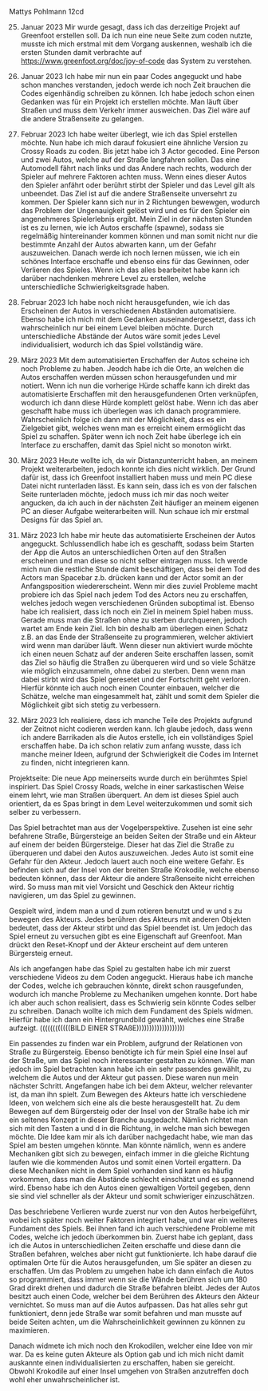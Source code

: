Mattys Pohlmann 12cd

25. Januar 2023 
Mir wurde gesagt, dass ich das derzeitige Projekt auf Greenfoot erstellen soll. Da ich nun eine neue Seite zum coden nutzte, musste ich mich erstmal mit dem Vorgang auskennen, weshalb ich die ersten Stunden damit verbrachte auf https://www.greenfoot.org/doc/joy-of-code das System zu verstehen.

31. Januar 2023
Ich habe mir nun ein paar Codes angeguckt und habe schon manches verstanden, jedoch werde ich noch Zeit brauchen die Codes eigenhändig schreiben zu können. Ich habe jedoch schon einen Gedanken was für ein Projekt ich erstellen möchte. Man läuft über Straßen und muss dem Verkehr immer ausweichen. Das Ziel wäre auf die andere Straßenseite zu gelangen.

01. Februar 2023 
Ich habe weiter überlegt, wie ich das Spiel erstellen möchte. Nun habe ich mich darauf fokusiert eine ähnliche Version zu Crossy Roads zu coden. Bis jetzt habe ich 3 Actor gecoded. Eine Person und zwei Autos, welche auf der Straße langfahren sollen. Das eine Automodell fährt nach links und das Andere nach rechts, wodurch der Spieler auf mehrere Faktoren achten muss. Wenn eines dieser Autos den Spieler anfährt oder berührt stirbt der Spieler und das Level gilt als unbeendet. Das Ziel ist auf die andere Straßenseite unversehrt zu kommen. Der Spieler kann sich nur in 2 Richtungen bewewgen, wodurch das Problem der Ungenauigkeit gelöst wird und es für den Spieler ein angenehmeres Spielerlebnis ergibt. Mein Ziel in der nächsten Stunden ist es zu lernen, wie ich Autos erschaffe (spawne), sodass sie regelmäßig hintereinander kommen können und man somit nicht nur die bestimmte Anzahl der Autos abwarten kann, um der Gefahr auszuweichen. Danach werde ich noch lernen müssen, wie ich ein schönes Interface erschaffe und ebenso eins für das Gewinnen, oder Verlieren des Spieles. Wenn ich das alles bearbeitet habe kann ich darüber nachdenken mehrere Level zu erstellen, welche unterschiedliche Schwierigkeitsgrade haben. 

15. Februar 2023 
Ich habe noch nicht herausgefunden, wie ich das Erscheinen der Autos in verschiedenen Abständen automatisiere. Ebenso habe ich mich mit dem Gedanken auseinandergesetzt, dass ich wahrscheinlich nur bei einem Level bleiben möchte. Durch unterschiedliche Abstände der Autos wäre somit jedes Level individualisiert, wodurch ich das Spiel vollständig wäre.

1. März 2023 
Mit dem automatisierten Erschaffen der Autos scheine ich noch Probleme zu haben. Jeodch habe ich die Orte, an welchen die Autos erschaffen werden müssen schon herausgefunden und mir notiert. Wenn ich nun die vorherige Hürde schaffe kann ich direkt das automatisierte Erschaffen mit den herausgefundenen Orten verknüpfen, wodurch ich dann diese Hürde komplett gelöst habe. Wenn ich das aber geschafft habe muss ich überlegen was ich danach programmiere. Wahrscheinlich folge ich dann mit der Möglichkeit, dass es ein Zielgebiet gibt, welches wenn man es erreicht einem ermöglicht das Spiel zu schaffen. Später wenn ich noch Zeit habe überlege ich ein Interface zu erschaffen, damit das Spiel nicht so monoton wirkt.

03. März 2023
Heute wollte ich, da wir Distanzunterricht haben, an meinem Projekt weiterarbeiten, jedoch konnte ich dies nicht wirklich. Der Grund dafür ist, dass ich Greenfoot installiert haben muss und mein PC diese Datei nicht runterladen lässt. Es kann sein, dass ich es von der falschen Seite runterladen möchte, jedoch muss ich mir das noch weiter angucken, da ich auch in der nächsten Zeit häufiger an meinem eigenen PC an dieser Aufgabe weiterarbeiten will. Nun schaue ich mir erstmal Designs für das Spiel an.

10. März 2023
Ich habe mir heute das automatisierte Erscheinen der Autos angeguckt. Schlussendlich habe ich es geschafft, sodass beim Starten der App die Autos an unterschiedlichen Orten auf den Straßen erscheinen und man diese so nicht selber eintragen muss. Ich werde mich nun die restliche Stunde damit beschäftigen, dass bei dem Tod des Actors man Spacebar z.b. drücken kann und der Actor somit an der Anfangsposition wiedererscheint. Wenn mir dies zuviel Probleme macht probiere ich das Spiel nach jedem Tod des Actors neu zu erschaffen, welches jedoch wegen verschiedenen Gründen suboptimal ist. Ebenso habe ich realisiert, dass ich noch ein Ziel in meinem Spiel haben muss. Gerade muss man die Straßen ohne zu sterben durchqueren, jedoch wartet am Ende kein Ziel. Ich bin deshalb am überlegen einen Schatz z.B. an das Ende der Straßenseite zu programmieren, welcher aktiviert wird wenn man darüber läuft. Wenn dieser nun aktiviert wurde möchte ich einen neuen Schatz auf der anderen Seite erschaffen lassen, somit das Ziel so häufig die Straßen zu überqueren wird und so viele Schätze wie möglich einzusammeln, ohne dabei zu sterben. Denn wenn man dabei stirbt wird das Spiel geresetet und der Fortschritt geht verloren. Hierfür könnte ich auch noch einen Counter einbauen, welcher die Schätze, welche man eingesammelt hat, zählt und somit dem Spieler die Möglichkeit gibt sich stetig zu verbessern.

15. März 2023 
Ich realisiere, dass ich manche Teile des Projekts aufgrund der Zeitnot nicht codieren werden kann. Ich glaube jedoch, dass wenn ich andere Barrikaden als die Autos erstelle, ich ein vollständiges Spiel erschaffen habe. Da ich schon relativ zum anfang wusste, dass ich manche meiner Ideen, aufgrund der Schwierigkeit die Codes im Internet zu finden, nicht integrieren kann.


Projektseite:
Die neue App meinerseits wurde durch ein berühmtes Spiel inspiriert. Das Spiel Crossy Roads, welche in einer sarkastischen Weise einem lehrt, wie man Straßen überquert. An dem ist dieses Spiel auch orientiert, da es Spas bringt in dem Level weiterzukommen und somit sich selber zu verbessern. 

Das Spiel betrachtet man aus der Vogelperspektive. Zusehen ist eine sehr befahrene Straße, Bürgersteige an beiden Seiten der Straße und ein Akteur auf einem der beiden Bürgersteige. Dieser hat das Ziel die Straße zu überqueren und dabei den Autos auszuweichen. Jedes Auto ist somit eine Gefahr für den Akteur. Jedoch lauert auch noch eine weitere Gefahr. Es befinden sich auf der Insel von der breiten Straße Krokodile, welche ebenso bedeuten können, dass der Akteur die andere Straßenseite nicht erreichen wird. So muss man mit viel Vorsicht und Geschick den Akteur richtig navigieren, um das Spiel zu gewinnen.

Gespielt wird, indem man a und d zum rotieren benutzt und w und s zu bewegen des Akteurs. Jedes berühren des Akteurs mit anderen Objekten bedeutet, dass der Akteur stirbt und das Spiel beendet ist. Um jedoch das Spiel erneut zu versuchen gibt es eine Eigenschaft auf Greenfoot. Man drückt den Reset-Knopf und der Akteur erscheint auf dem unteren Bürgersteig erneut.

Als ich angefangen habe das Spiel zu gestalten habe ich mir zuerst verschiedene Videos zu dem Coden angeguckt. Hieraus habe ich manche der Codes, welche ich gebrauchen könnte, direkt schon rausgefunden, wodurch ich manche Probleme zu Mechaniken umgehen konnte. Dort habe ich aber auch schon realisiert, dass es Schwierig sein könnte Codes selber zu schreiben. Danach wollte ich mich dem Fundament des Spiels widmen. Hierfür habe ich dann ein Hintergrundbild gewählt, welches eine Straße aufzeigt. 
((((((((((((BILD EINER STRAßE)))))))))))))))))))

Ein passendes zu finden war ein Problem, aufgrund der Relationen von Straße zu Bürgersteig. Ebenso benötigte ich für mein Spiel eine Insel auf der Straße, um das Spiel noch interessanter gestalten zu können. Wie man jedoch im Spiel betrachten kann habe ich ein sehr passendes gewählt, zu welchem die Autos und der Akteur gut passen. Diese waren nun mein nächster Schritt. Angefangen habe ich bei dem Akteur, welcher relevanter ist, da man ihn spielt. Zum Bewegen des Akteurs hatte ich verschiedene Ideen, von welchem sich eine als die beste herausgestellt hat. Zu dem Bewegen auf dem Bürgersteig oder der Insel von der Straße habe ich mir ein seltenes Konzept in dieser Branche ausgedacht. Nämlich richtet man sich mit den Tasten a und d in die Richtung, in welche man sich bewegen möchte. Die Idee kam mir als ich darüber nachgedacht habe, wie man das Spiel am besten umgehen könnte. Man könnte nämlich, wenn es andere Mechaniken gibt sich zu bewegen, einfach immer in die gleiche Richtung laufen wie die kommenden Autos und somit einen Vorteil ergattern. Da diese Mechaniken nicht in dem Spiel vorhanden sind kann es häufig vorkommen, dass man die Abstände schlecht einschätzt und es spannend wird. Ebenso habe ich den Autos einen gewaltigen Vorteil gegeben, denn sie sind viel schneller als der Akteur und somit schwieriger einzuschätzen. 

Das beschriebene Verlieren wurde zuerst nur von den Autos herbeigeführt, wobei ich später noch weiter Faktoren integriert habe, und war ein weiteres Fundament des Spiels. Bei ihnen fand ich auch verschiedene Probleme mit Codes, welche ich jedoch überkommen bin. Zuerst habe ich geplant, dass ich die Autos in unterschiedlichen Zeiten erschaffe und diese dann die Straßen befahren, welches aber nicht gut funktionierte. Ich habe darauf die optimalen Orte für die Autos herausgefunden, um Sie später an diesen zu erschaffen. Um das Problem zu umgehen habe ich dann einfach die Autos so programmiert, dass immer wenn sie die Wände berühren sich um 180 Grad direkt drehen und dadurch die Straße befahren bleibt. Jedes der Autos besitzt auch einen Code, welcher bei dem Berühren des Akteurs den Akteur vernichtet. So muss man auf die Autos aufpassen. Das hat alles sehr gut funktioniert, denn jede Straße war somit befahren und man musste auf beide Seiten achten, um die Wahrscheinlichkeit gewinnen zu können zu maximieren.

Danach widmete ich mich noch den Krokodilen, welcher eine Idee von mir war. Da es keine guten Akteure als Option gab und ich mich nicht damit auskannte einen individualisierten zu erschaffen, haben sie gereicht. Obwohl Krokodile auf einer Insel umgehen von Straßen anzutreffen doch wohl eher unwahrscheinlicher ist.
